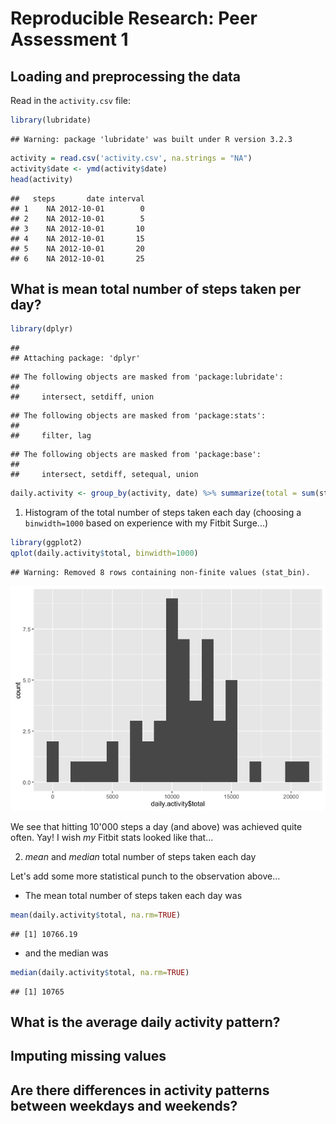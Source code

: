 # Reproducible Research: Peer Assessment 1


## Loading and preprocessing the data

Read in the `activity.csv` file:


```r
library(lubridate)
```

```
## Warning: package 'lubridate' was built under R version 3.2.3
```

```r
activity = read.csv('activity.csv', na.strings = "NA")
activity$date <- ymd(activity$date)
head(activity)
```

```
##   steps       date interval
## 1    NA 2012-10-01        0
## 2    NA 2012-10-01        5
## 3    NA 2012-10-01       10
## 4    NA 2012-10-01       15
## 5    NA 2012-10-01       20
## 6    NA 2012-10-01       25
```


## What is mean total number of steps taken per day?


```r
library(dplyr)
```

```
## 
## Attaching package: 'dplyr'
```

```
## The following objects are masked from 'package:lubridate':
## 
##     intersect, setdiff, union
```

```
## The following objects are masked from 'package:stats':
## 
##     filter, lag
```

```
## The following objects are masked from 'package:base':
## 
##     intersect, setdiff, setequal, union
```

```r
daily.activity <- group_by(activity, date) %>% summarize(total = sum(steps))
```

1. Histogram of the total number of steps taken each day 
(choosing a `binwidth=1000` based on experience with my Fitbit Surge...)


```r
library(ggplot2)
qplot(daily.activity$total, binwidth=1000)
```

```
## Warning: Removed 8 rows containing non-finite values (stat_bin).
```

![](PA1_template_files/figure-html/unnamed-chunk-3-1.png)

We see that hitting 10'000 steps a day (and above) was achieved quite often. Yay! I wish *my* Fitbit stats looked like that...


2. *mean* and *median* total number of steps taken each day

Let's add some more statistical punch to the observation above... 

- The mean total number of steps taken each day was 

```r
mean(daily.activity$total, na.rm=TRUE)
```

```
## [1] 10766.19
```
- and the median was 

```r
median(daily.activity$total, na.rm=TRUE)
```

```
## [1] 10765
```

## What is the average daily activity pattern?



## Imputing missing values



## Are there differences in activity patterns between weekdays and weekends?
